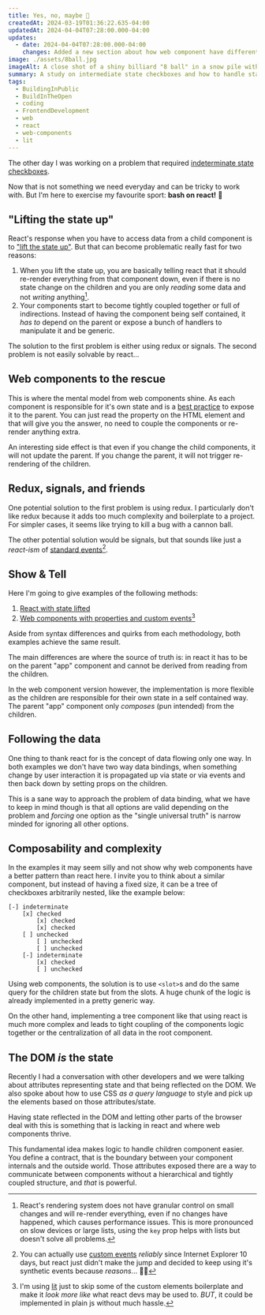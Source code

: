 ```yaml
---
title: Yes, no, maybe 🎱
createdAt: 2024-03-19T01:36:22.635-04:00
updatedAt: 2024-04-04T07:28:00.000-04:00
updates:
  - date: 2024-04-04T07:28:00.000-04:00
    changes: Added a new section about how web component have different philosophy than react.
image: ./assets/8ball.jpg
imageAlt: A close shot of a shiny billiard "8 ball" in a snow pile with northern lights in the background.
summary: A study on intermediate state checkboxes and how to handle state in react.
tags:
  - BuildingInPublic
  - BuildInTheOpen
  - coding
  - FrontendDevelopment
  - web
  - react
  - web-components
  - lit
---
```


The other day I was working on a problem that required [indeterminate state checkboxes](https://developer.mozilla.org/en-US/docs/Web/CSS/:indeterminate).

Now that is not something we need everyday and can be tricky to work with. But I'm here to exercise my favourite sport: **bash on react!** 🏏

## "Lifting the state up"

React's response when you have to access data from a child component is to ["lift the state up"](https://react.dev/learn/sharing-State-between-components). But that can become problematic really fast for two reasons:

1. When you lift the state up, you are basically telling react that it should re-render everything from that component down, even if there is no state change on the children and you are only _reading_ some data and not _writing_ anything[^1].
2. Your components start to become tightly coupled together or full of indirections. Instead of having the component being self contained, it _has to_ depend on the parent or expose a bunch of handlers to manipulate it and be generic.

The solution to the first problem is either using redux or signals. The second problem is not easily solvable by react...

## Web components to the rescue

This is where the mental model from web components shine. As each component is responsible for it's own state and is a [best practice](https://web.dev/articles/custom-elements-best-practices#aim-to-keep-primitive-data-attributes-and-properties-in-sync,-reflecting-from-property-to-attribute,-and-vice-versa) to expose it to the parent. You can just read the property on the HTML element and that will give you the answer, no need to couple the components or re-render anything extra.

An interesting side effect is that even if you change the child components, it will not update the parent. If you change the parent, it will not trigger re-rendering of the children.

## Redux, signals, and friends

One potential solution to the first problem is using redux. I particularly don't like redux because it adds too much complexity and boilerplate to a project. For simpler cases, it seems like trying to kill a bug with a cannon ball.

The other potential solution would be signals, but that sounds like just a _react-ism_ of [standard events](https://developer.mozilla.org/en-US/docs/Web/API/Event)[^2].

## Show & Tell

Here I'm going to give examples of the following methods:

1. [React with state lifted](https://codepen.io/madcampos/pen/PogWNXd?editors=0010)
2. [Web components with properties and custom events](https://codepen.io/madcampos/pen/MWRJmqg?editors=0010)[^3]

Aside from syntax differences and quirks from each methodology, both examples achieve the same result.

The main differences are where the source of truth is: in react it has to be on the parent "app" component and cannot be derived from reading from the children.

In the web component version however, the implementation is more flexible as the children are responsible for their own state in a self contained way. The parent "app" component only _composes_ (pun intended) from the children.

## Following the data

One thing to thank react for is the concept of data flowing only one way. In both examples we don't have two way data bindings, when something change by user interaction it is propagated up via state or via events and then back down by setting props on the children.

This is a sane way to approach the problem of data binding, what we have to keep in mind though is that all options are valid depending on the problem and _forcing_ one option as the "single universal truth" is narrow minded for ignoring all other options.

## Composability and complexity

In the examples it may seem silly and not show why web components have a better pattern than react here. I invite you to think about a similar component, but instead of having a fixed size, it can be a tree of checkboxes arbitrarily nested, like the example below:

```plain
[-] indeterminate
	[x] checked
		[x] checked
		[x] checked
	[ ] unchecked
		[ ] unchecked
		[ ] unchecked
	[-] indeterminate
		[x] checked
		[ ] unchecked
```

Using web components, the solution is to use `<slot>`s and do the same query for the children state but from the slots. A huge chunk of the logic is already implemented in a pretty generic way.

On the other hand, implementing a tree component like that using react is much more complex and leads to tight coupling of the components logic together or the centralization of all data in the root component.

## The DOM _is_ the state

Recently I had a conversation with other developers and we were talking about attributes representing state and that being reflected on the DOM.
We also spoke about how to use CSS _as a query language_ to style and pick up the elements based on those attributes/state.

Having state reflected in the DOM and letting other parts of the browser deal with this is something that is lacking in react and where web components thrive.

This fundamental idea makes logic to handle children component easier. You define a contract, that is the boundary between your component internals and the outside world. Those attributes exposed there are a way to communicate between components without a hierarchical and tightly coupled structure, and _that_ is powerful.

[^1]: React's rendering system does not have granular control on small changes and will re-render everything, even if no changes have happened, which causes performance issues. This is more pronounced on slow devices or large lists, using the `key` prop helps with lists but doesn't solve all problems.
[^2]: You can actually use [custom events](https://developer.mozilla.org/en-US/docs/Web/API/CustomEvent/CustomEvent) _reliably_ since Internet Explorer 10 days, but react just didn't make the jump and decided to keep using it's synthetic events because _reasons_... 🤷‍♂️
[^3]: I'm using [lit](https://lit.dev) just to skip some of the custom elements boilerplate and make it _look more like_ what react devs may be used to. _BUT_, it could be implemented in plain js without much hassle.
